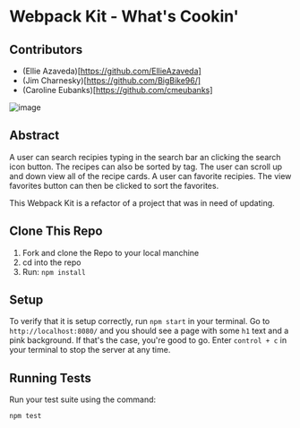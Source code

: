 # Webpack Kit - What's Cookin'

## Contributors

- (Ellie Azaveda)[https://github.com/EllieAzaveda]
- (Jim Charnesky)[https://github.com/BigBike96/]
- (Caroline Eubanks)[https://github.com/cmeubanks]



![image](https://user-images.githubusercontent.com/60282216/115487480-03b36200-a216-11eb-8e7d-8b5d858300b1.png)

## Abstract

A user can search recipies typing in the search bar an clicking the search icon button. The recipes can also be sorted by tag.
The user can scroll up and down view all of the recipe cards.
A user can favorite recipies. The view favorites button can then be clicked to sort the favorites.

This Webpack Kit is a refactor of a project that was in need of updating. 

## Clone This Repo

1. Fork and clone the Repo to your local manchine
2. cd into the repo
3. Run: `npm install`

## Setup

To verify that it is setup correctly, run `npm start` in your terminal. Go to `http://localhost:8080/` and you should see a page with some `h1` text and a pink background. If that's the case, you're good to go. Enter `control + c` in your terminal to stop the server at any time.

## Running Tests

Run your test suite using the command:

`npm test`


<!-- If you _are_ done, you can follow [this procedure](./gh-pages-procedure.md) to get your project live on GitHub Pages. -->
